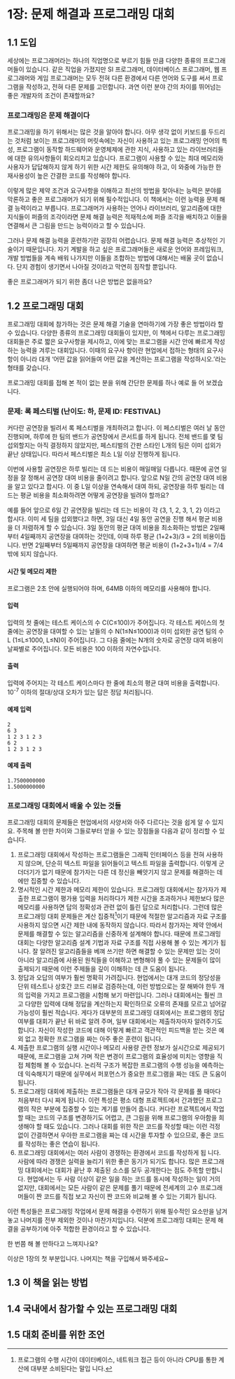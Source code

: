 # 1장: 문제 해결과 프로그래밍 대회

## 1.1 도입

세상에는 프로그래머라는 하나의 직업명으로 부르기 힘들 만큼 다양한 종류의 프로그래머들이 있습니다. 같은 직업을 가졌지만 SI 프로그래머, 데이터베이스 프로그래머, 웹 프로그래머와 게임 프로그래머는 모두 전혀 다른 환경에서 다른 언어와 도구를 써서 프로그램을 작성하고, 전혀 다른 문제를 고민합니다. 과연 이런 분야 간의 차이를 뛰어넘는 좋은 개발자의 조건이 존재할까요?

### 프로그래밍은 문제 해결이다

프로그래밍을 하기 위해서는 많은 것을 알아야 합니다. 아무 생각 없이 키보드를 두드리는 것처럼 보이는 프로그래머의 머릿속에는 자신이 사용하고 있는 프로그래밍 언어의 특성, 프로그램이 동작할 하드웨어와 운영체제에 관한 지식, 사용하고 있는 라이브러리들에 대한 유의사항들이 회오리치고 있습니다. 프로그램이 사용할 수 있는 최대 메모리와 사용자가 답답해하지 않게 하기 위한 시간 제한도 유의해야 하고, 이 와중에 가능한 한 재사용성이 높은 간결한 코드를 작성해야 합니다.

이렇게 많은 제약 조건과 요구사항을 이해하고 최선의 방법을 찾아내는 능력은 분야를 막론하고 좋은 프로그래머가 되기 위해 필수적입니다. 이 책에서는 이런 능력을 문제 해결 능력이라고 부릅니다. 프로그래머가 사용하는 언어나 라이브러리, 알고리즘에 대한 지식들이 퍼즐의 조각이라면 문제 해결 능력은 적재적소에 퍼즐 조각을 배치하고 이들을 연결해서 큰 그림을 만드는 능력이라고 할 수 있습니다.

그러나 문제 해결 능력을 훈련하기란 굉장히 어렵습니다. 문제 해결 능력은 추상적인 기술이기 때문입니다. 자기 계발을 하고 싶은 프로그래머들은 새로운 언어와 프레임워크, 개발 방법들을 계속 배워 나가지만 이들을 조합하는 방법에 대해서는 배울 곳이 없습니다. 단지 경험이 생기면서 나아질 것이라고 막연히 짐작할 뿐입니다.

좋은 프로그래머가 되기 위한 좀더 나은 방법은 없을까요?

## 1.2 프로그래밍 대회

프로그래밍 대회에 참가하는 것은 문제 해결 기술을 연마하기에 가장 좋은 방법이라 할 수 있습니다. 다양한 종류의 프로그래밍 대회들이 있지만, 이 책에서 다루는 프로그래밍 대회들은 주로 짧은 요구사항을 제시하고, 이에 맞는 프로그램을 시간 안에 빠르게 작성하는 능력을 겨루는 대회입니다. 이때의 요구사 항이란 현업에서 접하는 형태의 요구사항이 아니라 대개 ‘어떤 값을 읽어들여 어떤 값을 계산하는 프로그램을 작성하시오.’라는 형태를 갖습니다.

프로그래밍 대회를 접해 본 적이 없는 분을 위해 간단한 문제를 하나 예로 들 어 보겠습니다.

### 문제: 록 페스티벌 (난이도: 하, 문제 ID: FESTIVAL)

커다란 공연장을 빌려서 록 페스티벌을 개최하려고 합니다. 이 페스티벌은 여러 날 동안 진행되며, 하루에 한 팀의 밴드가 공연장에서 콘서트를 하게 됩니다. 전체 밴드를 몇 팀 섭외할지는 아직 결정하지 않았지만, 페스티벌의 간판 스타인 L개의 팀은 이미 섭외가 끝난 상태입니다. 따라서 페스티벌은 최소 L일 이상 진행하게 됩니다.

이번에 사용할 공연장은 하루 빌리는 데 드는 비용이 매일매일 다릅니다. 때문에 공연 일정을 잘 정해서 공연장 대여 비용을 줄이려고 합니다. 앞으로 N일 간의 공연장 대여 비용을 알고 있다고 합시다. 이 중 L일 이상을 연속해서 대여 하되, 공연장을 하루 빌리는 데 드는 평균 비용을 최소화하려면 어떻게 공연장을 빌려야 할까요?

예를 들어 앞으로 6일 간 공연장을 빌리는 데 드는 비용이 각 {3, 1, 2, 3, 1, 2} 이라고 합시다. 이미 세 팀을 섭외했다고 하면, 3일 대신 4일 동안 공연을 진행 해서 평균 비용을 더 저렴하게 할 수 있습니다. 3일 동안의 평균 대여 비용을 최소화하는 방법은 2일째부터 4일째까지 공연장을 대여하는 것인데, 이때 하루 평균 (1+2+3)/3 = 2의 비용이듭니다. 반면 2일째부터 5일째까지 공연장을 대여하면 평균 비용이 (1+2+3+1)/4 = 7/4 밖에 되지 않습니다.

#### 시간 및 메모리 제한

프로그램은 2초 안에 실행되어야 하며, 64MB 이하의 메모리를 사용해야 합니다.

#### 입력

입력의 첫 줄에는 테스트 케이스의 수 C(C≤100)가 주어집니다. 각 테스트 케이스의 첫 줄에는 공연장을 대여할 수 있는 날들의 수 N(1≤N≤1000)과 이미 섭외한 공연 팀의 수 L (1≤L≤1000, L≤N)이 주어집니다. 그 다음 줄에는 N개의 숫자로 공연장 대여 비용이 날짜별로 주어집니다. 모든 비용은 100 이하의 자연수입니다.

#### 출력

입력에 주어지는 각 테스트 케이스마다 한 줄에 최소의 평균 대여 비용을 출력합니다. 10<sup>-7</sup> 이하의 절대/상대 오차가 있는 답은 정답 처리됩니다.

#### 예제 입력

	2
	6 3
	1 2 3 1 2 3
    6 2 
	1 2 3 1 2 3 

#### 예제 출력

	1.7500000000 
	1.5000000000

### 프로그래밍 대회에서 배울 수 있는 것들

프로그래밍 대회의 문제들은 현업에서의 사양서와 아주 다르다는 것을 쉽게 알 수 있지요. 주목해 볼 만한 차이와 그들로부터 얻을 수 있는 장점들을 다음과 같이 정리할 수 있습니다.

1. 프로그래밍 대회에서 작성하는 프로그램들은 그래픽 인터페이스 등을 전혀 사용하지 않으며, 단순히 텍스트 파일을 읽어들이고 텍스트 파일을 출력합니다. 이렇게 군더더기가 없기 때문에 참가자는 다른 데 정신을 빼앗기지 않고 문제를 해결하는 데에만 집중할 수 있습니다.
2. 명시적인 시간 제한과 메모리 제한이 있습니다. 프로그래밍 대회에서는 참가자가 제출한 프로그램이 평가용 입력을 처리하다가 제한 시간을 초과하거나 제한보다 많은 메모리를 사용하면 답의 정확성과 관련 없이 틀린 답으로 처리합니다. 그런데 많은 프로그래밍 대회 문제들은 계산 집중적[^1]이기 때문에 적절한 알고리즘과 자료 구조를 사용하지 않으면 시간 제한 내에 동작하지 않습니다. 따라서 참가자는 제약 안에서 문제를 해결할 수 있는 알고리즘을 신중하게 설계해야 합니다. 때문에 프로그래밍 대회는 다양한 알고리즘 설계 기법과 자료 구조를 직접 사용해 볼 수 있는 계기가 됩니다. 잘 알려진 알고리즘들을 베껴 쓰기만 하면 해결할 수 있는 문제만 있는 것이 아니라 알고리즘에 사용된 원칙들을 이해하고 변형해야 풀 수 있는 문제들이 많이 출제되기 때문에 이런 주제들을 깊이 이해하는 데 큰 도움이 됩니다.
3. 정답과 오답의 여부가 훨씬 명확히 가려집니다. 현업에서는 대개 코드의 정당성을 단위 테스트나 상호간 코드 리뷰로 검증하는데, 이런 방법으로는 잘 해봐야 한두 개의 입력을 가지고 프로그램을 시험해 보기 마련입니다. 그러나 대회에서는 훨씬 크고 다양한 입력에 대해 정답을 계산하는지 확인하므로 오류의 존재를 모르고 넘어갈 가능성이 훨씬 적습니다. 게다가 대부분의 프로그래밍 대회에서는 프로그램의 정답 여부를 대회가 끝난 뒤 바로 알려 주며, 일부 대회에서는 제출하자마자 알려주기도 합니다. 자신이 작성한 코드에 대해 이렇게 빠르고 객관적인 피드백을 받는 것은 예외 없고 정확한 프로그램을 짜는 아주 좋은 훈련이 됩니다.
4. 제출한 프로그램의 실행 시간이나 메모리 사용량 관련 정보가 실시간으로 제공되기 때문에, 프로그램을 고쳐 가며 작은 변경이 프로그램의 효율성에 미치는 영향을 직접 체험해 볼 수 있습니다. 논리적 구조가 복잡한 프로그램의 수행 성능을 예측하는 데 익숙해지기 때문에 실무에서 퍼포먼스가 중요한 프로그램을 짜는 데도 큰 도움이 됩니다.
5. 프로그래밍 대회에 제출하는 프로그램들은 대개 규모가 작아 각 문제를 풀 때마다 처음부터 다시 짜게 됩니다. 이런 특성은 평소 대형 프로젝트에서 간과했던 프로그램의 작은 부분에 집중할 수 있는 계기를 만들어 줍니다. 커다란 프로젝트에서 작업할 때는 코드의 구조를 변경하기도 어렵고, 큰 그림을 위해 프로그램의 우아함을 희생해야 할 때도 있습니다. 그러나 대회를 위한 작은 코드를 작성할 때는 이런 걱정 없이 간결하면서 우아한 프로그램을 짜는 데 시간을 투자할 수 있으므로, 좋은 코드를 작성하는 좋은 연습이 됩니다.
6. 프로그래밍 대회에서는 여러 사람이 경쟁하는 환경에서 코드를 작성하게 됩 니다. 사람에 따라 경쟁은 실력을 늘리기 위한 좋은 동기가 되기도 합니다. 많은 프로그래밍 대회에서는 대회가 끝난 후 제출된 소스를 모두 공개한다는 점도 주목할 만합니다. 현업에서는 두 사람 이상이 같은 일을 하는 코드를 동시에 작성하는 일이 거의 없지만, 대회에서는 모든 사람이 같은 문제를 풀기 때문에 전세계의 고수 프로그래머들이 짠 코드를 직접 보고 자신이 짠 코드와 비교해 볼 수 있는 기회가 됩니다.

이런 특성들은 프로그래밍 작업에서 문제 해결을 수련하기 위해 필수적인 요소만을 남겨 놓고 나머지를 전부 제외한 것이나 마찬가지입니다. 덕분에 프로그래밍 대회는 문제 해결을 공부하기에 아주 적합한 환경이라고 할 수 있습니다.

한 번쯤 해 볼 만하다고 느껴지나요?

[^1]: 프로그램의 수행 시간이 데이터베이스, 네트워크 접근 등이 아니라 CPU를 통한 계산에 대부분 소비된다는 말입 니다. 

<div class="well">
이상은 1장의 첫 부분입니다. 나머지는 책을 구입해서 봐주세요~
</div>

## 1.3 이 책을 읽는 방법

## 1.4 국내에서 참가할 수 있는 프로그래밍 대회

## 1.5 대회 준비를 위한 조언
